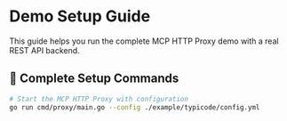 # Demo Setup Guide

This guide helps you run the complete MCP HTTP Proxy demo with a real REST API backend.

## 🚀 Complete Setup Commands


```bash
# Start the MCP HTTP Proxy with configuration
go run cmd/proxy/main.go --config ./example/typicode/config.yml
```
